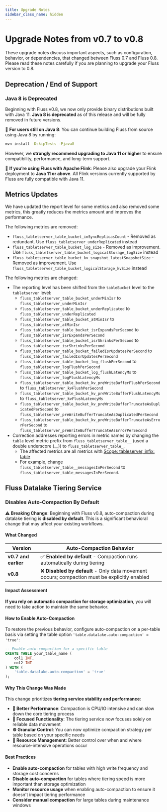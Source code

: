 ```yaml
---
title: Upgrade Notes
sidebar_class_name: hidden
---
```


# Upgrade Notes from v0.7 to v0.8

These upgrade notes discuss important aspects, such as configuration, behavior, or dependencies, that changed between Fluss 0.7 and Fluss 0.8. Please read these notes carefully if you are planning to upgrade your Fluss version to 0.8.

## Deprecation / End of Support

### Java 8 is Deprecated
Beginning with Fluss v0.8, we now only provide binary distributions built with Java 11.
**Java 8 is deprecated** as of this release and will be fully removed in future versions.

🔧 **For users still on Java 8**:
You can continue building Fluss from source using Java 8 by running:
```bash
mvn install -DskipTests -Pjava8
```
However, we **strongly recommend upgrading to Java 11 or higher** to ensure compatibility, performance, and long-term support.

🔁 **If you’re using Fluss with Apache Flink**:
Please also upgrade your Flink deployment to **Java 11 or above**. All Flink versions currently supported by Fluss are fully compatible with Java 11.

## Metrics Updates

We have updated the report level for some metrics and also removed some metrics, this greatly reduces the metrics amount and improves the performance.

The following metrics are removed:

- `fluss_tabletserver_table_bucket_inSyncReplicasCount` - Removed as redundant. Use `fluss_tabletserver_underReplicated` instead
- `fluss_tabletserver_table_bucket_log_size` - Removed as improvement. Use `fluss_tabletserver_table_bucket_logicalStorage_logSize` instead
- `fluss_tabletserver_table_bucket_kv_snapshot_latestSnapshotSize` - Removed as improvement. Use `fluss_tabletserver_table_bucket_logicalStorage_kvSize` instead

The following metrics are changed:

- The reporting level has been shifted from the `tableBucket` level to the `tabletserver` level:
  - `fluss_tabletserver_table_bucket_underMinIsr` to `fluss_tabletserver_underMinIsr`
  - `fluss_tabletserver_table_bucket_underReplicated` to `fluss_tabletserver_underReplicated`
  - `fluss_tabletserver_table_bucket_atMinIsr` to `fluss_tabletserver_atMinIsr`
  - `fluss_tabletserver_table_bucket_isrExpandsPerSecond` to `fluss_tabletserver_isrExpandsPerSecond`
  - `fluss_tabletserver_table_bucket_isrShrinksPerSecond` to `fluss_tabletserver_isrShrinksPerSecond`
  - `fluss_tabletserver_table_bucket_failedIsrUpdatesPerSecond` to `fluss_tabletserver_failedIsrUpdatesPerSecond`
  - `fluss_tabletserver_table_bucket_log_flushPerSecond` to `fluss_tabletserver_logFlushPerSecond`
  - `fluss_tabletserver_table_bucket_log_flushLatencyMs` to `fluss_tabletserver_logFlushLatencyMs`
  - `fluss_tabletserver_table_bucket_kv_preWriteBufferFlushPerSecond` to `fluss_tabletserver_kvFlushPerSecond`
  - `fluss_tabletserver_table_bucket_kv_preWriteBufferFlushLatencyMs` to `fluss_tabletserver_kvFlushLatencyMs`
  - `fluss_tabletserver_table_bucket_kv_preWriteBufferTruncateAsDuplicatedPerSecond` to `fluss_tabletserver_preWriteBufferTruncateAsDuplicatedPerSecond`
  - `fluss_tabletserver_table_bucket_kv_preWriteBufferTruncateAsErrorPerSecond` to `fluss_tabletserver_preWriteBufferTruncateAsErrorPerSecond`
- Correction addresses reporting errors in metric names by changing the `table` level metric prefix from `fluss_tabletserver_table__` (used a double underscore (__)) to `fluss_tabletserver_table_`. 
  - The affected metrics are all metrics with [Scope: tableserver, infix: table](docs/maintenance/observability/monitor-metrics.md#tablebucket)
  - For example, change `fluss_tabletserver_table__messagesInPerSecond` to `fluss_tabletserver_table_messagesInPerSecond`.

## Fluss Datalake Tiering Service

### Disables Auto-Compaction By Default

⚠️ **Breaking Change**: Beginning with Fluss v0.8, auto-compaction during datalake tiering is **disabled by default**. This is a significant behavioral change that may affect your existing workflows.

#### What Changed

| Version                 | Auto-Compaction Behavior                                                                          |
|-------------------------|---------------------------------------------------------------------------------------------------|
| **v0.7 and earlier**    | ✅ **Enabled by default** - Compaction runs automatically during tiering                          |
| **v0.8**                | ❌ **Disabled by default** - Only data movement occurs; compaction must be explicitly enabled     |

#### Impact Assessment

**If you rely on automatic compaction for storage optimization**, you will need to take action to maintain the same behavior.

#### How to Enable Auto-Compaction

To restore the previous behavior, configure auto-compaction on a per-table basis via setting the table option `'table.datalake.auto-compaction' = 'true'`:

```sql title="Flink SQL"
-- Enable auto-compaction for a specific table
CREATE TABLE your_table_name (
    col1 INT,
    col2 INT
) WITH (
    'table.datalake.auto-compaction' = 'true'
);
```

#### Why This Change Was Made

This change prioritizes **tiering service stability and performance**:

- **🚀 Better Performance**: Compaction is CPU/IO intensive and can slow down the core tiering process
- **🎯 Focused Functionality**: The tiering service now focuses solely on reliable data movement
- **⚙️ Granular Control**: You can now optimize compaction strategy per table based on your specific needs
- **🔧 Resource Management**: Better control over when and where resource-intensive operations occur

#### Best Practices

- **Enable auto-compaction** for tables with high write frequency and storage cost concerns
- **Disable auto-compaction** for tables where tiering speed is more important than storage optimization
- **Monitor resource usage** when enabling auto-compaction to ensure it doesn't impact tiering performance
- **Consider manual compaction** for large tables during maintenance windows
